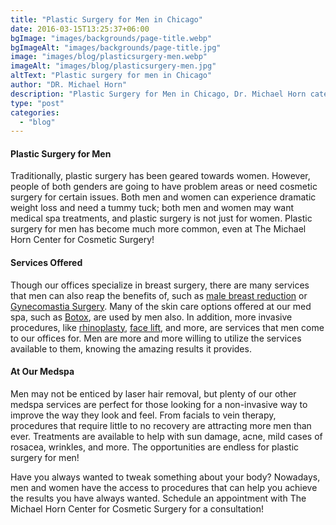 ```yaml
---
title: "Plastic Surgery for Men in Chicago"
date: 2016-03-15T13:25:37+06:00
bgImage: "images/backgrounds/page-title.webp"
bgImageAlt: "images/backgrounds/page-title.jpg"
image: "images/blog/plasticsurgery-men.webp"
imageAlt: "images/blog/plasticsurgery-men.jpg"
altText: "Plastic surgery for men in Chicago"
author: "DR. Michael Horn"
description: "Plastic Surgery for Men in Chicago, Dr. Michael Horn caters to men who are seeking cosmetic surgery solutions."
type: "post"
categories: 
  - "blog"
---
```


#### Plastic Surgery for Men

Traditionally, plastic surgery has been geared towards women. However, people of both genders are going to have problem areas or need cosmetic surgery for certain issues. Both men and women can experience dramatic weight loss and need a tummy tuck; both men and women may want medical spa treatments, and plastic surgery is not just for women. Plastic surgery for men has become much more common, even at The Michael Horn Center for Cosmetic Surgery!

#### Services Offered
Though our offices specialize in breast surgery, there are many services that men can also reap the benefits of, such as [male breast reduction](/formen/male-breast-reduction/) or [Gynecomastia Surgery](/formen/male-breast-reduction/). Many of the skin care options offered at our med spa, such as [Botox](/medspa/botox-cosmetic/), are used by men also. In addition, more invasive procedures, like [rhinoplasty](/face/rhinoplasty/), [face lift](/face/facelift/), and more, are services that men come to our offices for. Men are more and more willing to utilize the services available to them, knowing the amazing results it provides.

#### At Our Medspa
Men may not be enticed by laser hair removal, but plenty of our other medspa services are perfect for those looking for a non-invasive way to improve the way they look and feel. From facials to vein therapy, procedures that require little to no recovery are attracting more men than ever. Treatments are available to help with sun damage, acne, mild cases of rosacea, wrinkles, and more. The opportunities are endless for plastic surgery for men!

Have you always wanted to tweak something about your body? Nowadays, men and women have the access to procedures that can help you achieve the results you have always wanted. Schedule an appointment with The Michael Horn Center for Cosmetic Surgery for a consultation!